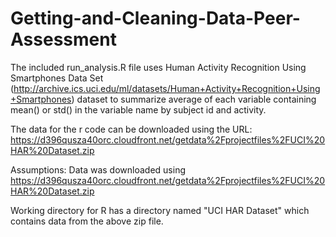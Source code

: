 Getting-and-Cleaning-Data-Peer-Assessment
=========================================

The included run_analysis.R file uses Human Activity Recognition Using Smartphones Data Set (http://archive.ics.uci.edu/ml/datasets/Human+Activity+Recognition+Using+Smartphones) dataset to summarize average of each variable containing mean() or std() in the variable name by subject id and activity.

The data for the r code can be downloaded using the URL:
https://d396qusza40orc.cloudfront.net/getdata%2Fprojectfiles%2FUCI%20HAR%20Dataset.zip 

Assumptions:
Data was downloaded using https://d396qusza40orc.cloudfront.net/getdata%2Fprojectfiles%2FUCI%20HAR%20Dataset.zip 

Working directory for R has a directory named "UCI HAR Dataset" which contains data from the above zip file.


